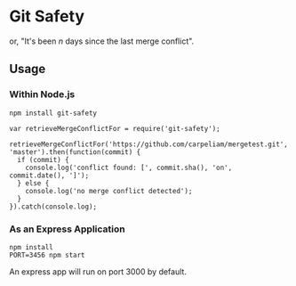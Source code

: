 # Git Safety

or, "It's been *n* days since the last merge conflict".

## Usage

### Within Node.js

```
npm install git-safety
```

```
var retrieveMergeConflictFor = require('git-safety');

retrieveMergeConflictFor('https://github.com/carpeliam/mergetest.git', 'master').then(function(commit) {
  if (commit) {
    console.log('conflict found: [', commit.sha(), 'on', commit.date(), ']');
  } else {
    console.log('no merge conflict detected');
  }
}).catch(console.log);
```

### As an Express Application

```
npm install
PORT=3456 npm start
```

An express app will run on port 3000 by default.
